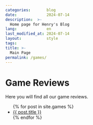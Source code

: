 ```yaml
---
categories:       blog
date:             2024-07-14
description:  >-
  Home page for Henry's Blog
lang:             en
last_modified_at: 2024-07-14
layout:           style
tags:
title: >-
  Main Page
permalink: /games/
---
```


<h1>Game Reviews</h1>
<p>Here you will find all our game reviews.</p>

<ul>
  {% for post in site.games %}
    <li>
      <a href="{{ post.url | prepend: site.baseurl }}">{{ post.title }}</a>
    </li>
  {% endfor %}
</ul>
